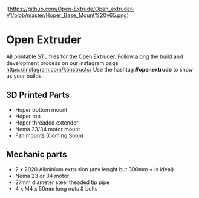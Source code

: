 !(https://github.com/Open-Extrude/Open_extruder-V1/blob/master/Hoper_Base_Mount%20v65.png)
# Open Extruder
All printable STL files for the Open Extruder. Follow along the build and development process on our instagram page https://instagram.com/konstructs/ Use the hashtag **#openextrude** to show us your builds.

## 3D Printed Parts
- Hoper bottom mount
- Hoper top 
- Hoper threaded extender
- Nema 23/34 motor mount
- Fan mounts (Coming Soon)

## Mechanic parts
- 2 x 2020 Aliminium extrusion (any lenght but 300mm + is ideal)
- Nema 23 or 34 motor
- 27mm diameter steel theaded tip pipe
- 4 x M4 x 50mm long nuts & bolts

